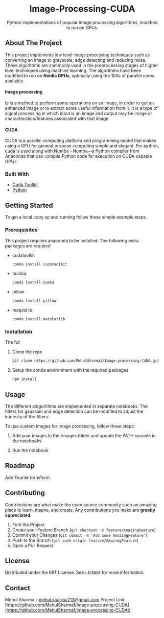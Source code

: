 



<!-- PROJECT LOGO -->
<br />
<p align="center">

  <h1 align="center">Image-Processing-CUDA</h1>

  <p align="center">
    Python implementations of popular image processing algorithms, modified to run on GPUs.
    <br />
        
  </p>
</p> 




<!-- ABOUT THE PROJECT -->
## About The Project

This project implements low level image processing techniques such as converting an image to grayscale, edge detecting and reducing noise. These algorithms are commonly used in the preprocessing stages of higher level techniques using machine learning. 
The algorithms have been modified to run on **Nvidia GPUs**, optimally using the 100s of parallel cores available. 

#### Image processing  
Is is a method to perform some operations on an image, in order to get an enhanced image or to extract some useful information from it. It is a type of signal processing in which input is an image and output may be image or characteristics/features associated with that image.

#### CUDA 
CUDA is a parallel computing platform and programming model that makes using a GPU for general purpose computing simple and elegant. For python, cuda is used along with Numba - Numba—a Python compiler from Anaconda that can compile Python code for execution on CUDA capable GPUs


### Built With


* [Cuda Toolkit](https://developer.nvidia.com/cuda-toolkit)
* [Python](https://www.python.org/downloads/release/python-3811/)




<!-- GETTING STARTED -->
## Getting Started


To get a local copy up and running follow these simple example steps.

### Prerequisites

This project requires anaconda to be installed. The following extra packages are required
* cudatoolkit
  ```sh
  conda install cudatoolkit
  ```
* numba
  ```sh
  conda install numba
  ```
* pillow
  ```sh
  conda install pillow
  ```
* matplotlib
  ```sh
  conda install matplotlib
  ```

### Installation
The foll
1. Clone the repo
   ```sh
   git clone https://github.com/MehulSharma1/Image-processing-CUDA.git
   ```
2. Setup the conda environment with the required packages
   ```sh
   npm install
   ```




<!-- USAGE EXAMPLES -->
## Usage

The different alogorithms are implemented in separate notebooks. The filters for gaussian and edge detection can be modified to adjust the intensity of the filters.

To use custom images for image processing, follow these steps:
1. Add your images to the /images folder and update the PATH variable in the notebooks

2. Run the notebook


<!-- ROADMAP -->
## Roadmap

Add Fourier transform.

<!-- CONTRIBUTING -->
## Contributing

Contributions are what make the open source community such an amazing place to learn, inspire, and create. Any contributions you make are **greatly appreciated**.

1. Fork the Project
2. Create your Feature Branch (`git checkout -b feature/AmazingFeature`)
3. Commit your Changes (`git commit -m 'Add some AmazingFeature'`)
4. Push to the Branch (`git push origin feature/AmazingFeature`)
5. Open a Pull Request



<!-- LICENSE -->
## License

Distributed under the MIT License. See `LICENSE` for more information.



<!-- CONTACT -->
## Contact

Mehul Sharma -  mehul.sharma213@gmail.com
Project Link: [https://github.com/MehulSharma1/Image-processing-CUDA](https://github.com/MehulSharma1/Image-processing-CUDAt)
